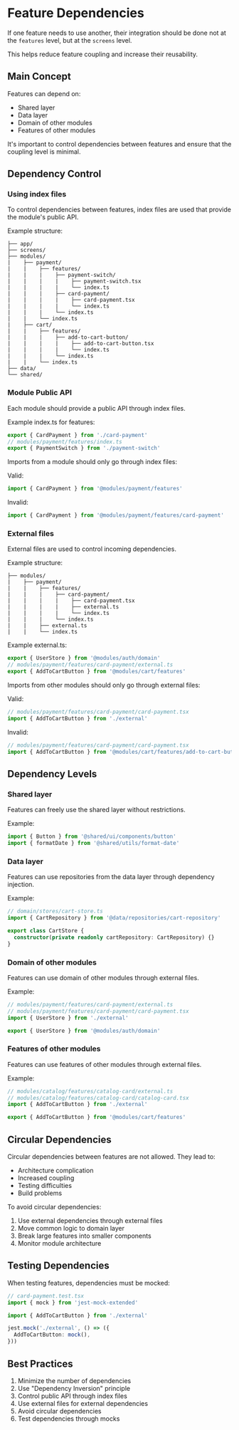 # Feature Dependencies

If one feature needs to use another, their integration should be done not at the `features` level, but at the `screens` level.

This helps reduce feature coupling and increase their reusability.

## Main Concept

Features can depend on:

- Shared layer
- Data layer
- Domain of other modules
- Features of other modules

It's important to control dependencies between features and ensure that the coupling level is minimal.

## Dependency Control

### Using index files

To control dependencies between features, index files are used that provide the module's public API.

Example structure:

```
├── app/
├── screens/
├── modules/
|    ├── payment/
|    |    ├── features/
|    |    |    ├── payment-switch/
|    |    |    |    ├── payment-switch.tsx
|    |    |    |    └── index.ts
|    |    |    ├── card-payment/
|    |    |    |    ├── card-payment.tsx
|    |    |    |    └── index.ts
|    |    |    └── index.ts
|    |    └── index.ts
|    ├── cart/
|    |    ├── features/
|    |    |    ├── add-to-cart-button/
|    |    |    |    ├── add-to-cart-button.tsx
|    |    |    |    └── index.ts
|    |    |    └── index.ts
|    |    └── index.ts
├── data/
└── shared/
```

### Module Public API

Each module should provide a public API through index files.

Example index.ts for features:

```ts
export { CardPayment } from './card-payment'
// modules/payment/features/index.ts
export { PaymentSwitch } from './payment-switch'
```

Imports from a module should only go through index files:

Valid:

```ts
import { CardPayment } from '@modules/payment/features'
```

Invalid:

```ts
import { CardPayment } from '@modules/payment/features/card-payment'
```

### External files

External files are used to control incoming dependencies.

Example structure:

```
├── modules/
|    ├── payment/
|    |    ├── features/
|    |    |    ├── card-payment/
|    |    |    |    ├── card-payment.tsx
|    |    |    |    ├── external.ts
|    |    |    |    └── index.ts
|    |    |    └── index.ts
|    |    ├── external.ts
|    |    └── index.ts
```

Example external.ts:

```ts
export { UserStore } from '@modules/auth/domain'
// modules/payment/features/card-payment/external.ts
export { AddToCartButton } from '@modules/cart/features'
```

Imports from other modules should only go through external files:

Valid:

```ts
// modules/payment/features/card-payment/card-payment.tsx
import { AddToCartButton } from './external'
```

Invalid:

```ts
// modules/payment/features/card-payment/card-payment.tsx
import { AddToCartButton } from '@modules/cart/features/add-to-cart-button'
```

## Dependency Levels

### Shared layer

Features can freely use the shared layer without restrictions.

Example:

```ts
import { Button } from '@shared/ui/components/button'
import { formatDate } from '@shared/utils/format-date'
```

### Data layer

Features can use repositories from the data layer through dependency injection.

Example:

```ts
// domain/stores/cart-store.ts
import { CartRepository } from '@data/repositories/cart-repository'

export class CartStore {
  constructor(private readonly cartRepository: CartRepository) {}
}
```

### Domain of other modules

Features can use domain of other modules through external files.

Example:

```ts
// modules/payment/features/card-payment/external.ts
// modules/payment/features/card-payment/card-payment.tsx
import { UserStore } from './external'

export { UserStore } from '@modules/auth/domain'
```

### Features of other modules

Features can use features of other modules through external files.

Example:

```ts
// modules/catalog/features/catalog-card/external.ts
// modules/catalog/features/catalog-card/catalog-card.tsx
import { AddToCartButton } from './external'

export { AddToCartButton } from '@modules/cart/features'
```

## Circular Dependencies

Circular dependencies between features are not allowed. They lead to:

- Architecture complication
- Increased coupling
- Testing difficulties
- Build problems

To avoid circular dependencies:

1. Use external dependencies through external files
2. Move common logic to domain layer
3. Break large features into smaller components
4. Monitor module architecture

## Testing Dependencies

When testing features, dependencies must be mocked:

```ts
// card-payment.test.tsx
import { mock } from 'jest-mock-extended'

import { AddToCartButton } from './external'

jest.mock('./external', () => ({
  AddToCartButton: mock(),
}))
```

## Best Practices

1. Minimize the number of dependencies
2. Use "Dependency Inversion" principle
3. Control public API through index files
4. Use external files for external dependencies
5. Avoid circular dependencies
6. Test dependencies through mocks
